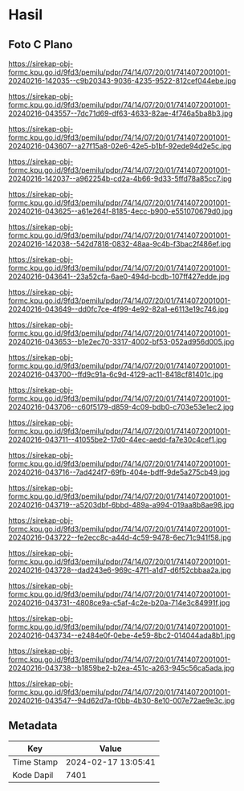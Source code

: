 # Hasil

## Foto C Plano

https://sirekap-obj-formc.kpu.go.id/9fd3/pemilu/pdpr/74/14/07/20/01/7414072001001-20240216-142035--c9b20343-9036-4235-9522-812cef044ebe.jpg

https://sirekap-obj-formc.kpu.go.id/9fd3/pemilu/pdpr/74/14/07/20/01/7414072001001-20240216-043557--7dc71d69-df63-4633-82ae-4f746a5ba8b3.jpg

https://sirekap-obj-formc.kpu.go.id/9fd3/pemilu/pdpr/74/14/07/20/01/7414072001001-20240216-043607--a27f15a8-02e6-42e5-b1bf-92ede94d2e5c.jpg

https://sirekap-obj-formc.kpu.go.id/9fd3/pemilu/pdpr/74/14/07/20/01/7414072001001-20240216-142037--a962254b-cd2a-4b66-9d33-5ffd78a85cc7.jpg

https://sirekap-obj-formc.kpu.go.id/9fd3/pemilu/pdpr/74/14/07/20/01/7414072001001-20240216-043625--a61e264f-8185-4ecc-b900-e551070679d0.jpg

https://sirekap-obj-formc.kpu.go.id/9fd3/pemilu/pdpr/74/14/07/20/01/7414072001001-20240216-142038--542d7818-0832-48aa-9c4b-f3bac2f486ef.jpg

https://sirekap-obj-formc.kpu.go.id/9fd3/pemilu/pdpr/74/14/07/20/01/7414072001001-20240216-043641--23a52cfa-6ae0-494d-bcdb-107ff427edde.jpg

https://sirekap-obj-formc.kpu.go.id/9fd3/pemilu/pdpr/74/14/07/20/01/7414072001001-20240216-043649--dd0fc7ce-4f99-4e92-82a1-e6113e19c746.jpg

https://sirekap-obj-formc.kpu.go.id/9fd3/pemilu/pdpr/74/14/07/20/01/7414072001001-20240216-043653--b1e2ec70-3317-4002-bf53-052ad956d005.jpg

https://sirekap-obj-formc.kpu.go.id/9fd3/pemilu/pdpr/74/14/07/20/01/7414072001001-20240216-043700--ffd9c91a-6c9d-4129-ac11-8418cf81401c.jpg

https://sirekap-obj-formc.kpu.go.id/9fd3/pemilu/pdpr/74/14/07/20/01/7414072001001-20240216-043706--c60f5179-d859-4c09-bdb0-c703e53e1ec2.jpg

https://sirekap-obj-formc.kpu.go.id/9fd3/pemilu/pdpr/74/14/07/20/01/7414072001001-20240216-043711--41055be2-17d0-44ec-aedd-fa7e30c4cef1.jpg

https://sirekap-obj-formc.kpu.go.id/9fd3/pemilu/pdpr/74/14/07/20/01/7414072001001-20240216-043716--7ad424f7-69fb-404e-bdff-9de5a275cb49.jpg

https://sirekap-obj-formc.kpu.go.id/9fd3/pemilu/pdpr/74/14/07/20/01/7414072001001-20240216-043719--a5203dbf-6bbd-489a-a994-019aa8b8ae98.jpg

https://sirekap-obj-formc.kpu.go.id/9fd3/pemilu/pdpr/74/14/07/20/01/7414072001001-20240216-043722--fe2ecc8c-a44d-4c59-9478-6ec71c941f58.jpg

https://sirekap-obj-formc.kpu.go.id/9fd3/pemilu/pdpr/74/14/07/20/01/7414072001001-20240216-043728--dad243e6-969c-47f1-a1d7-d6f52cbbaa2a.jpg

https://sirekap-obj-formc.kpu.go.id/9fd3/pemilu/pdpr/74/14/07/20/01/7414072001001-20240216-043731--4808ce9a-c5af-4c2e-b20a-714e3c84991f.jpg

https://sirekap-obj-formc.kpu.go.id/9fd3/pemilu/pdpr/74/14/07/20/01/7414072001001-20240216-043734--e2484e0f-0ebe-4e59-8bc2-014044ada8b1.jpg

https://sirekap-obj-formc.kpu.go.id/9fd3/pemilu/pdpr/74/14/07/20/01/7414072001001-20240216-043738--b1859be2-b2ea-451c-a263-945c56ca5ada.jpg

https://sirekap-obj-formc.kpu.go.id/9fd3/pemilu/pdpr/74/14/07/20/01/7414072001001-20240216-043547--94d62d7a-f0bb-4b30-8e10-007e72ae9e3c.jpg


## Metadata

| Key        | Value               |
| ---------- | ------------------- |
| Time Stamp | 2024-02-17 13:05:41 |
| Kode Dapil | 7401                |



